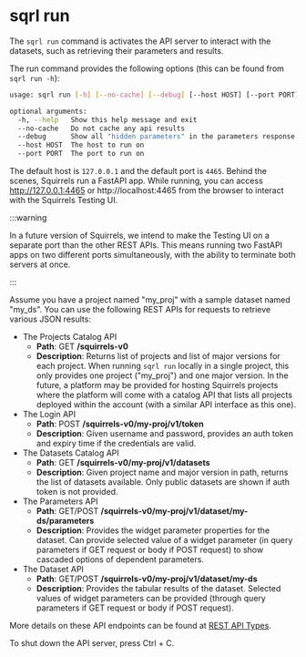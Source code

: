 # sqrl run

The `sqrl run` command is activates the API server to interact with the datasets, such as retrieving their parameters and results.

The run command provides the following options (this can be found from `sqrl run -h`):

```bash
usage: sqrl run [-h] [--no-cache] [--debug] [--host HOST] [--port PORT]

optional arguments:
  -h, --help   Show this help message and exit
  --no-cache   Do not cache any api results
  --debug      Show all "hidden parameters" in the parameters response
  --host HOST  The host to run on
  --port PORT  The port to run on
```

The default host is `127.0.0.1` and the default port is `4465`. Behind the scenes, Squirrels run a FastAPI app. While running, you can access http://127.0.0.1:4465 or http://localhost:4465 from the browser to interact with the Squirrels Testing UI. 

:::warning

In a future version of Squirrels, we intend to make the Testing UI on a separate port than the other REST APIs. This means running two FastAPI apps on two different ports simultaneously, with the ability to terminate both servers at once.

:::

Assume you have a project named "my_proj" with a sample dataset named "my_ds". You can use the following REST APIs for requests to retrieve various JSON results:

- The Projects Catalog API
    - **Path**: GET **/squirrels-v0**
    - **Description**: Returns list of projects and list of major versions for each project. When running `sqrl run` locally in a single project, this only provides one project ("my_proj") and one major version. In the future, a platform may be provided for hosting Squirrels projects where the platform will come with a catalog API that lists all projects deployed within the account (with a similar API interface as this one).
- The Login API
    - **Path**: POST **/squirrels-v0/my-proj/v1/token**
    - **Description**: Given username and password, provides an auth token and expiry time if the credentials are valid.
- The Datasets Catalog API
    - **Path**: GET **/squirrels-v0/my-proj/v1/datasets**
    - **Description**: Given project name and major version in path, returns the list of datasets available. Only public datasets are shown if auth token is not provided.
- The Parameters API
    - **Path**: GET/POST **/squirrels-v0/my-proj/v1/dataset/my-ds/parameters**
    - **Description**: Provides the widget parameter properties for the dataset. Can provide selected value of a widget parameter (in query parameters if GET request or body if POST request) to show cascaded options of dependent parameters.
- The Dataset API
    - **Path**: GET/POST **/squirrels-v0/my-proj/v1/dataset/my-ds**
    - **Description**: Provides the tabular results of the dataset. Selected values of widget parameters can be provided (through query parameters if GET request or body if POST request).

More details on these API endpoints can be found at [REST API Types](../topics/rest-api).

To shut down the API server, press Ctrl + C.
